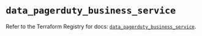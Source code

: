 # `data_pagerduty_business_service`

Refer to the Terraform Registry for docs: [`data_pagerduty_business_service`](https://registry.terraform.io/providers/pagerduty/pagerduty/3.15.3/docs/data-sources/business_service).
